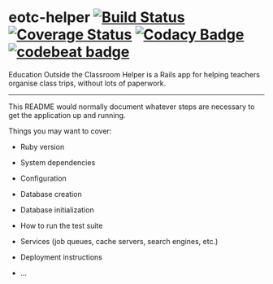 # eotc-helper [![Build Status](https://travis-ci.org/SpotswoodCollege/eotc-helper.svg?branch=master)](https://travis-ci.org/SpotswoodCollege/eotc-helper) [![Coverage Status](https://coveralls.io/repos/github/SpotswoodCollege/eotc-helper/badge.svg?branch=master)](https://coveralls.io/github/SpotswoodCollege/eotc-helper?branch=master) [![Codacy Badge](https://api.codacy.com/project/badge/Grade/7abad57177164b1ca907c8b0d1d50f53)](https://www.codacy.com/app/microlith57/eotc-helper?utm_source=github.com&amp;utm_medium=referral&amp;utm_content=SpotswoodCollege/eotc-helper&amp;utm_campaign=Badge_Grade) [![codebeat badge](https://codebeat.co/badges/93f88656-53ef-478e-b239-519107b62f82)](https://codebeat.co/projects/github-com-spotswoodcollege-eotc-helper-master)

Education Outside the Classroom Helper is a Rails app for helping teachers organise class trips, without lots of paperwork.

---

This README would normally document whatever steps are necessary to get the
application up and running.

Things you may want to cover:

* Ruby version

* System dependencies

* Configuration

* Database creation

* Database initialization

* How to run the test suite

* Services (job queues, cache servers, search engines, etc.)

* Deployment instructions

* ...
